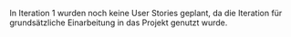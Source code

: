 In Iteration 1 wurden noch keine User Stories geplant, da die Iteration für grundsätzliche Einarbeitung in das Projekt genutzt wurde. 